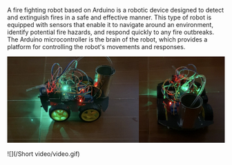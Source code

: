   A fire fighting robot based on Arduino is a robotic device designed to detect and extinguish fires in a safe and effective manner. This type of robot is equipped with sensors  that enable it to navigate around an environment, identify potential fire hazards, and respond quickly to any fire outbreaks. The Arduino microcontroller is the brain of the robot, which provides a platform for controlling the robot's movements and responses.
  
![](/Image/img.jpg)

![](/Short video/video.gif)
